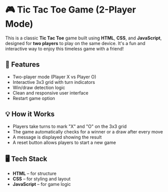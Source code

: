 # 🎮 Tic Tac Toe Game (2-Player Mode)

This is a classic **Tic Tac Toe** game built using **HTML**, **CSS**, and **JavaScript**, designed for **two players** to play on the same device. It's a fun and interactive way to enjoy this timeless game with a friend!

## 🧠 Features

- Two-player mode (Player X vs Player O)
- Interactive 3x3 grid with turn indicators
- Win/draw detection logic
- Clean and responsive user interface
- Restart game option

## 💡 How it Works

- Players take turns to mark "X" and "O" on the 3x3 grid
- The game automatically checks for a winner or a draw after every move
- A message is displayed showing the result
- A reset button allows players to start a new game

## 🖥️ Tech Stack

- **HTML** – for structure
- **CSS** – for styling and layout
- **JavaScript** – for game logic
